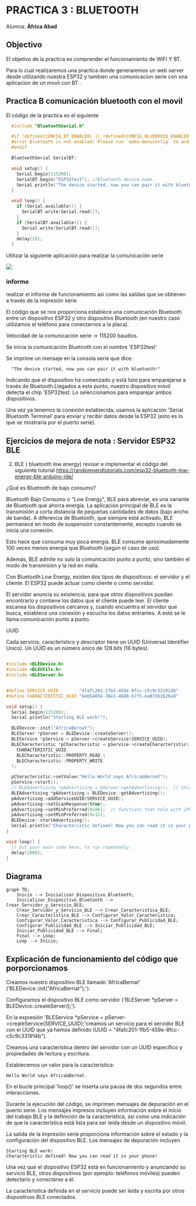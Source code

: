 # PRACTICA 3 : BLUETOOTH 
Alumna: **Àfrica Abad**

## Objectivo
El objetivo de la practica es comprender el funcionamiento de WIFI Y BT.

Para lo cual realizaremos una practica  donde  generaremos un web server desde utilizando nuestra ESP32  y tambien  una comunicacion  serie con una aplicacion de un movil con BT .


## Practica B  comunicación bluetooth con el movil 

El código de la practica es el siguiente


```cpp
  #include "BluetoothSerial.h"

  #if !defined(CONFIG_BT_ENABLED) || !defined(CONFIG_BLUEDROID_ENABLED)
  #error Bluetooth is not enabled! Please run `make menuconfig` to and enable it
  #endif

  BluetoothSerial SerialBT;

  void setup() {
    Serial.begin(115200);
    SerialBT.begin("ESP32test"); //Bluetooth device name
    Serial.println("The device started, now you can pair it with bluetooth!");
  }

  void loop() {
    if (Serial.available()) {
      SerialBT.write(Serial.read());
    }
    if (SerialBT.available()) {
      Serial.write(SerialBT.read());
    }
    delay(20);
  }
```

Utilizar  la siguiente aplicación para realizar la comunicación serie 

![](https://i2.wp.com/randomnerdtutorials.com/wp-content/uploads/2019/05/Bluetooth_Serial_app.png?w=500&quality=100&strip=all&ssl=1)



### informe
  realizar el informe de funcionamiento  asi como las salidas que se obtienen a través de la impresión serie 

El código que se nos proporciona establece una comunicación Bluetooth entre un dispositivo ESP32 y otro dispositivo Bluetooth (en nuestro caso utilizamos el teléfono para conectarnos a la placa).

Velocidad de la comunicación serie -> 115200 baudios.

Se inicia la comunicación Bluetooth con el nombre 'ESP32test'

Se imprime un mensaje en la consola serie que dice:

      "The device started, now you can pair it with bluetooth!"

Indicando que el dispositivo ha comenzado y está listo para emparejarse a través de Bluetooth.Llegados a este punto, nuestro dispositivo móvil detecta el chip 'ESP32test. Lo seleccionamos para emparejar ambos dispositivos.

Una vez ya tenemos la conexión establecida, usamos la aplicación 'Serial Bluetooth Terminal' para enviar y recibir datos desde la ESP32 (esto es lo que se mostraría por el puerto serie).




## Ejercicios de mejora de nota : Servidor ESP32 BLE

2. BLE ( bluetooth low energy) revisar e implementar el código del siguiente tutorial 
     https://randomnerdtutorials.com/esp32-bluetooth-low-energy-ble-arduino-ide/


¿Qué es Bluetooth de bajo consumo?

Bluetooth Bajo Consumo o "Low Energy", BLE para abreviar, es una variante de Bluetooth que ahorra energía. La aplicación principal de BLE es la transmisión a corta distancia de pequeñas cantidades de datos (bajo ancho de banda). A diferencia de Bluetooth, que siempre está activado, BLE permanece en modo de suspensión constantemente, excepto cuando se inicia una conexión.

Esto hace que consuma muy poca energía. BLE consume aproximadamente 100 veces menos energía que Bluetooth (según el caso de uso).

Además, BLE admite no solo la comunicación punto a punto, sino también el modo de transmisión y la red en malla.

Con Bluetooth Low Energy, existen dos tipos de dispositivos: el servidor y el cliente. El ESP32 puede actuar como cliente o como servidor.

El servidor anuncia su existencia, para que otros dispositivos puedan encontrarlo y contiene los datos que el cliente puede leer. 
El cliente escanea los dispositivos cercanos y, cuando encuentra el servidor que busca, establece una conexión y escucha los datos entrantes. A esto se le llama comunicación punto a punto.

  
  UUID

Cada servicio, característico y descriptor tiene un UUID (Universal Identifier Unico). Un UUID es un número único de 128 bits (16 bytes).



```cpp

#include <BLEDevice.h>
#include <BLEUtils.h>
#include <BLEServer.h>


#define SERVICE_UUID        "4fafc201-1fb5-459e-8fcc-c5c9c331914b"
#define CHARACTERISTIC_UUID "beb5483e-36e1-4688-b7f5-ea07361b26a8"

void setup() {
  Serial.begin(115200);
  Serial.println("Starting BLE work!");

  BLEDevice::init("AfricaBernat");
  BLEServer *pServer = BLEDevice::createServer();
  BLEService *pService = pServer->createService(SERVICE_UUID);
  BLECharacteristic *pCharacteristic = pService->createCharacteristic(
    CHARACTERISTIC_UUID,
    BLECharacteristic::PROPERTY_READ |
    BLECharacteristic::PROPERTY_WRITE
  );

  pCharacteristic->setValue("Hello World says Africa&Bernat");
  pService->start();
  // BLEAdvertising *pAdvertising = pServer->getAdvertising();  // this still is working for backward compatibility
  BLEAdvertising *pAdvertising = BLEDevice::getAdvertising();
  pAdvertising->addServiceUUID(SERVICE_UUID);
  pAdvertising->setScanResponse(true);
  pAdvertising->setMinPreferred(0x06);  // functions that help with iPhone connections issue
  pAdvertising->setMinPreferred(0x12);
  BLEDevice::startAdvertising();
  Serial.println("Characteristic defined! Now you can read it in your phone!");
}

void loop() {
  // put your main code here, to run repeatedly:
  delay(2000);
}
```

## Diagrama 

```mermaid
graph TD;
    Inicio --> Inicializar_Dispositivo_Bluetooth;
    Inicializar_Dispositivo_Bluetooth --> Crear_Servidor_y_Servicio_BLE;
    Crear_Servidor_y_Servicio_BLE --> Crear_Caracteristica_BLE;
    Crear_Caracteristica_BLE --> Configurar_Valor_Caracteristica;
    Configurar_Valor_Caracteristica --> Configurar_Publicidad_BLE;
    Configurar_Publicidad_BLE --> Iniciar_Publicidad_BLE;
    Iniciar_Publicidad_BLE --> Final;
    Final --> Loop;
    Loop --> Inicio;
```


## Explicación de funcionamiento del código que porporcionamos

Creamos nuestro dispositivo BLE llamado 'AfricaBernat' ('BLEDevice::init("AfricaBernat");').

Configuramos el dispositivo BLE como servidor ('BLEServer *pServer = BLEDevice::createServer();').

En la expresión 'BLEService *pService = pServer->createService(SERVICE_UUID);'creamos un servicio para el servidor BLE con el UUID que ya hemos definido (UUID = "4fafc201-1fb5-459e-8fcc-c5c9c331914b").

Creamos una característica dentro del servidor con un UUID específico y propiedades de lectura y escritura.

Establecemos un valor para la característica:

    Hello World says Africa&Bernat.

En el bucle principal 'loop()' se inserta una pausa de dos segundos entre interacciones.

Durante la ejecución del código, se imprimen mensajes de depuración en el puerto serie. Los mensajes impresos incluyen información sobre el inicio del trabajo BLE y la definición de la característica, así como una indicación de que la característica está lista para ser leída desde un dispositivo móvil.

La salida de la impresión serie proporciona información sobre el estado y la configuración del dispositivo BLE. Los mensajes de depuración incluyen 
    
    Starting BLE work! 
    Characteristic defined! Now you can read it in your phone!

Una vez que el dispositivo ESP32 está en funcionamiento y anunciando su servicio BLE, otros dispositivos (por ejemplo: teléfonos móviles) pueden detectarlo y conectarse a él.

La característica definida en el servicio puede ser leída y escrita por otros dispositivos BLE conectados.



    